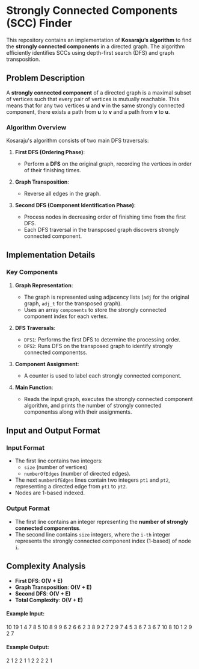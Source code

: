 # Strongly Connected Components (SCC) Finder

This repository contains an implementation of **Kosaraju’s algorithm** to find the **strongly connected components** in a directed graph. The algorithm efficiently identifies SCCs using depth-first search (DFS) and graph transposition.

## Problem Description

A **strongly connected component** of a directed graph is a maximal subset of
vertices such that every pair of vertices is mutually reachable. This means that
for any two vertices **u** and **v** in the same strongly connected component, there exists a path from **u** to **v** and a path from **v** to **u**.

### Algorithm Overview

Kosaraju's algorithm consists of two main DFS traversals:

1. **First DFS (Ordering Phase)**:
   - Perform a **DFS** on the original graph, recording the vertices in order of their finishing times.
   
2. **Graph Transposition**:
   - Reverse all edges in the graph.

3. **Second DFS (Component Identification Phase)**:
   - Process nodes in decreasing order of finishing time from the first DFS.
   - Each DFS traversal in the transposed graph discovers strongly connected
     component.

## Implementation Details

### Key Components

1. **Graph Representation**:
   - The graph is represented using adjacency lists (`adj` for the original graph, `adj_t` for the transposed graph).
   - Uses an array `components` to store the strongly connected component index for each vertex.

2. **DFS Traversals**:
   - `DFS1`: Performs the first DFS to determine the processing order.
   - `DFS2`: Runs DFS on the transposed graph to identify strongly connected
     componentss.

3. **Component Assignment**:
   - A counter is used to label each strongly connected component.

4. **Main Function**:
   - Reads the input graph, executes the strongly connected component algorithm,
     and prints the number of strongly connected componentss along with their assignments.

## Input and Output Format

### Input Format

- The first line contains two integers:
  - `size` (number of vertices)
  - `numberOfEdges` (number of directed edges).
- The next `numberOfEdges` lines contain two integers `pt1` and `pt2`, representing a directed edge from `pt1` to `pt2`.
- Nodes are 1-based indexed.

### Output Format

- The first line contains an integer representing the **number of strongly
  connected componentss**.
- The second line contains `size` integers, where the `i-th` integer represents
  the strongly connected component index (1-based) of node `i`.

## Complexity Analysis

- **First DFS**: **O(V + E)**
- **Graph Transposition**: **O(V + E)**
- **Second DFS**: **O(V + E)**
- **Total Complexity**: **O(V + E)**


#### Example Input:
10 19
1 4
7 8
5 10
8 9
9 6
2 6
6 2
3 8
9 2
7 2
9 7
4 5
3 6
7 3
6 7
10 8
10 1
2 9
2 7

#### Example Output:
2
1 2 2 1 1 2 2 2 2 1
